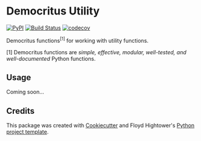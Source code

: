# Democritus Utility

[![PyPI](https://img.shields.io/pypi/v/democritus-utility.svg)](https://pypi.python.org/pypi/democritus-utility)
[![Build Status](https://travis-ci.com/democritus-project/democritus-utility.svg?branch=master)](https://travis-ci.com/democritus-project/democritus-utility)
[![codecov](https://codecov.io/gh/democritus-project/democritus-utility/branch/master/graph/badge.svg?token=V0WOIXRGMM)](https://codecov.io/gh/democritus-project/democritus-utility)

Democritus functions<sup>[1]</sup> for working with utility functions.

[1] Democritus functions are <i>simple, effective, modular, well-tested, and well-documented</i> Python functions.

## Usage

Coming soon...

## Credits

This package was created with [Cookiecutter](https://github.com/audreyr/cookiecutter) and Floyd Hightower's [Python project template](https://github.com/fhightower-templates/python-project-template).
